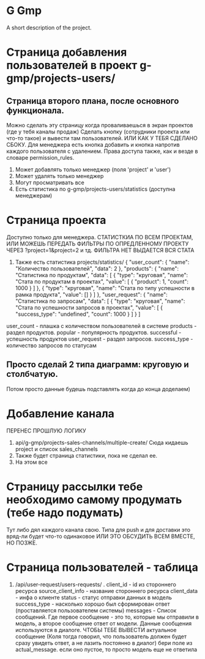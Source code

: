 # G Gmp
A short description of the project.


# Страница добавления пользователей в проект g-gmp/projects-users/
## Страница второго плана, после основного функционала.
Можно сделать эту страницу когда проваливаешься в экран проектов (где у тебя каналы продаж)
Сделать кнопку (сотрудники проекта или что-то такое) и вывести там пользователей.
ИЛИ КАК У ТЕБЯ СДЕЛАНО СБОКУ.
Для менеджера есть кнопка добавить и кнопка напротив каждого пользователя с удалением.
Права доступа также, как и везде в словаре permission_rules.
1) Может добавлять только менеджер (поля 'project' и 'user')
2) Может удалять только менеджер
3) Могут просматривать все
4) Есть статистика по g-gmp/projects-users/statistics (доступна менеджерам)


# Страница проекта
Доступно только для менеджера. СТАТИСТКИА ПО ВСЕМ ПРОЕКТАМ, ИЛИ МОЖЕШЬ ПЕРЕДАТЬ 
ФИЛЬТРЫ ПО ОПРЕДЛЕННОМУ ПРОЕКТУ ЧЕРЕЗ ?project=1&project=2 и тд. ФИЛЬТРА НЕТ 
ВЫДАЕТСЯ ВСЯ СТАТА

1) Также есть статистика projects/statistics/
{
    "user_count": {
        "name": "Количество пользователей",
        "data": 2
    },
    "products": {
        "name": "Статистика по продуктам",
        "data": [
            {
                "type": "круговая",
                "name": "Стата по продуктам в проектах",
                "value": [
                    {
                        "product": 1,
                        "count": 1000
                    }
                ]
            },
            {
                "type": "круговая",
                "name": "Стата по типу успешности в рамка продукта",
                "value": []
            }
        ]
    },
    "user_request": {
        "name": "Статистика по запросам",
        "data": [
            {
                "type": "круговая",
                "name": "Стата по успешности запросов в проектах",
                "value": [
                    {
                        "success_type": "undefined",
                        "count": 1000
                    }
                ]
            }
        ]
   
user_count - плашка с количеством пользователей в системе
products - раздел продуктов. popular - популярность продуктов. successful - 
успешность продуктов
user_request - раздел запросов. success_type - количество запросов по статусам
## Просто сделай 2 типа диаграмм: круговую и столбчатую.
Потом просто данные будешь подставлять когда до конца доделаем)


# Добавление канала
ПЕРЕНЕС ПРОШЛУЮ ЛОГИКУ
1) api/g-gmp/projects-sales-channels/multiple-create/
Сюда кидаешь project и список sales_channels
2) Также будет страница статистики, пока не сделал ее.
3) На этом все


# Страницу рассылки тебе необходимо самому продумать (тебе надо подумать)
Тут либо дял каждого канала свою.
Типа для push и для доставки это вряд-ли будет что-то одинаковое
ИЛИ ЭТО ОБСУДИТЬ ВСЕМ ВМЕСТЕ, НО ПОЗЖЕ.



# Страница пользователей - таблица
1) /api/user-request/users-requests/ .
client_id - id из стороннего ресурса
source_client_info - название стороннего ресурса
client_data - инфа о клиенте
status - статус отправки данных в модель
success_type - насколько хорошо был сформирован ответ (проставляется пользователем системы)
messages - Список сообщений. Где первое сообщение - это то, которые мы отправили 
в модель, а второе сообщение ответ от модели.
Данные сообщения используются в диалоге. 
ЧТОБЫ ТЕБЕ ВЫВЕСТИ актуальное сообщение (Коля тогда говорил, что пользователь
должен будет сразу увидеть ответ, а не лазить постоянно в диалог)
бери поле из actual_message. если оно пустое, то просто модель еще не ответила